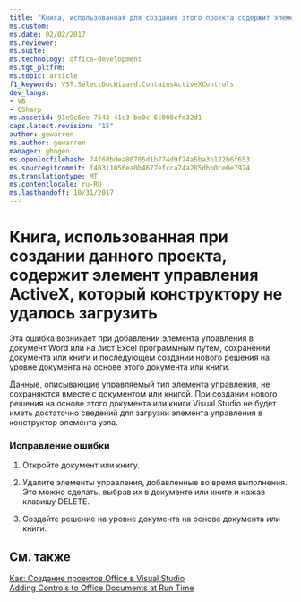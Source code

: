 ```yaml
---
title: "Книга, использованная для создания этого проекта содержит элементы управления ActiveX, которые не удается загрузить конструктор | Документы Microsoft"
ms.custom: 
ms.date: 02/02/2017
ms.reviewer: 
ms.suite: 
ms.technology: office-development
ms.tgt_pltfrm: 
ms.topic: article
f1_keywords: VST.SelectDocWizard.ContainsActiveXControls
dev_langs:
- VB
- CSharp
ms.assetid: 91e9c6ee-7543-41e3-be0c-6c000cfd32d1
caps.latest.revision: "15"
author: gewarren
ms.author: gewarren
manager: ghogen
ms.openlocfilehash: 74f68bdea80705d1b774d9f24a5ba3b122b6f653
ms.sourcegitcommit: f40311056ea0b4677efcca74a285dbb0ce0e7974
ms.translationtype: MT
ms.contentlocale: ru-RU
ms.lasthandoff: 10/31/2017
---
```

# <a name="the-workbook-used-to-create-this-project-contains-activex-controls-that-the-designer-cannot-load"></a>Книга, использованная при создании данного проекта, содержит элемент управления ActiveX, который конструктору не удалось загрузить
  Эта ошибка возникает при добавлении элемента управления в документ Word или на лист Excel программным путем, сохранении документа или книги и последующем создании нового решения на уровне документа на основе этого документа или книги.  
  
 Данные, описывающие управляемый тип элемента управления, не сохраняются вместе с документом или книгой. При создании нового решения на основе этого документа или книги Visual Studio не будет иметь достаточно сведений для загрузки элемента управления в конструктор элемента узла.  
  
### <a name="to-correct-this-error"></a>Исправление ошибки  
  
1.  Откройте документ или книгу.  
  
2.  Удалите элементы управления, добавленные во время выполнения. Это можно сделать, выбрав их в документе или книге и нажав клавишу DELETE.  
  
3.  Создайте решение на уровне документа на основе документа или книги.  
  
## <a name="see-also"></a>См. также  
 [Как: Создание проектов Office в Visual Studio](../vsto/how-to-create-office-projects-in-visual-studio.md)   
 [Adding Controls to Office Documents at Run Time](../vsto/adding-controls-to-office-documents-at-run-time.md)  
  
  